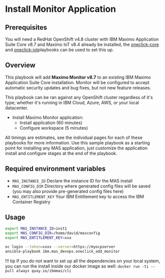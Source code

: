 # Install Monitor Application

## Prerequisites
You will need a RedHat OpenShift v4.8 cluster with IBM Maximo Application Suite Core v8.7 and Maximo IoT v8.4 already be installed, the [oneclick-core](oneclick-core.md) and [oneclick-iot](oneclick-iot.md)playbooks can be used to set this up.

## Overview
This playbook will add **Maximo Monitor v8.7** to an existing IBM Maximo Application Suite Core installation.  Monitor will be configured to accept automatic security updates and bug fixes, but not new feature releases.

This playbook can be ran against any OpenShift cluster regardless of it's type; whether it's running in IBM Cloud, Azure, AWS, or your local datacenter.

- Install Maximo Monitor application:
    - Install application (60 minutes)
    - Configure workspace (5 minutes)

All timings are estimates, see the individual pages for each of these playbooks for more information.  Use this sample playbook as a starting point for installing any MAS application, just customize the application install and configure stages at the end of the playbook.


## Required environment variables
- `MAS_INSTANCE_ID` Declare the instance ID for the MAS install
- `MAS_CONFIG_DIR` Directory where generated config files will be saved (you may also provide pre-generated config files here)
- `MAS_ENTITLEMENT_KEY` Your IBM Entitlement key to access the IBM Container Registry

## Usage
```bash
export MAS_INSTANCE_ID=inst1
export MAS_CONFIG_DIR=/home/david/masconfig
export MAS_ENTITLEMENT_KEY=xxx

oc login --token=xxxx --server=https://myocpserver
ansible-playbook ibm.mas_devops.oneclick_add_monitor
```

!!! tip
    If you do not want to set up all the dependencies on your local system, you can run the install inside our docker image as well: `docker run -ti --pull always quay.io/ibmmas/cli`

